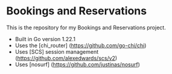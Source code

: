 # Bookings and Reservations 

This is the repository for my Bookings and Reservations project.

- Built in Go version 1.22.1
- Uses the [chi_router] (https://github.com/go-chi/chi)
- Uses [SCS] session management (https://github.com/alexedwards/scs/v2)
- Uses [nosurf] (https://github.com/justinas/nosurf)